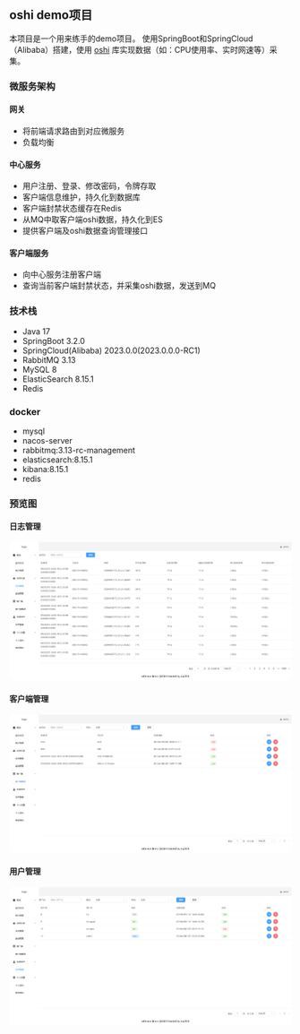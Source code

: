 ## oshi demo项目

本项目是一个用来练手的demo项目。
使用SpringBoot和SpringCloud（Alibaba）搭建，使用 [oshi](https://github.com/oshi/oshi) 库实现数据（如：CPU使用率、实时网速等）采集。

### 微服务架构

#### 网关

* 将前端请求路由到对应微服务
* 负载均衡

#### 中心服务

* 用户注册、登录、修改密码，令牌存取
* 客户端信息维护，持久化到数据库
* 客户端封禁状态缓存在Redis
* 从MQ中取客户端oshi数据，持久化到ES
* 提供客户端及oshi数据查询管理接口

#### 客户端服务

* 向中心服务注册客户端
* 查询当前客户端封禁状态，并采集oshi数据，发送到MQ

### 技术栈

* Java 17
* SpringBoot 3.2.0
* SpringCloud(Alibaba) 2023.0.0(2023.0.0.0-RC1)
* RabbitMQ 3.13
* MySQL 8
* ElasticSearch 8.15.1
* Redis

### docker

* mysql
* nacos-server
* rabbitmq:3.13-rc-management
* elasticsearch:8.15.1
* kibana:8.15.1
* redis

### 预览图

#### 日志管理

![日志管理](../assets/oshi-log.png)

#### 客户端管理

![客户端管理](../assets/oshi-client.png)

#### 用户管理

![用户管理](../assets/oshi-user.png)